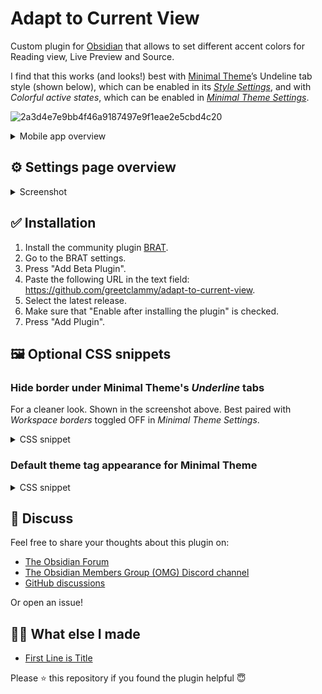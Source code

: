 # Adapt to Current View

Custom plugin for [Obsidian](https://obsidian.md/) that allows to set different accent colors for Reading view, Live Preview and Source.

I find that this works (and looks!) best with [Minimal Theme](https://minimal.guide/)’s Undeline tab style (shown below), which can be enabled in its *[Style Settings](https://obsidian.md/plugins?id=obsidian-style-settings)*, and with _Colorful active states_, which can be enabled in *[Minimal Theme Settings](https://obsidian.md/plugins?id=obsidian-minimal-settings)*.

![2a3d4e7e9bb4f46a9187497e9f1eae2e5cbd4c20](https://github.com/user-attachments/assets/350abda9-c4c7-4d73-8208-bb323e4e4544)

<details>
  <summary>Mobile app overview</summary>

![3f2bea90b423b4d4744b45cc5b7ddab1196ac671](https://github.com/user-attachments/assets/cd7b1b3a-f630-4b19-8f08-b4aef0b7e010)

</details>

## ⚙️ Settings page overview

<details>
  <summary>Screenshot</summary>
<img width="918" height="707" alt="Screenshot 2025-08-01 at 23 40 53" src="https://github.com/user-attachments/assets/814f8d5a-07f6-4fd2-bd7a-d27c50f2a69e" />
</details>

## ✅ Installation

1. Install the community plugin [BRAT](https://obsidian.md/plugins?id=obsidian42-brat).
2. Go to the BRAT settings.
3. Press "Add Beta Plugin".
3. Paste the following URL in the text field: https://github.com/greetclammy/adapt-to-current-view.
4. Select the latest release.
5. Make sure that "Enable after installing the plugin" is checked.
6. Press "Add Plugin".

## 🖼️ Optional CSS snippets

### Hide border under Minimal Theme's _Underline_ tabs

For a cleaner look. Shown in the screenshot above. Best paired with _Workspace borders_ toggled OFF in _Minimal Theme Settings_.

<details>
  <summary>CSS snippet</summary>

```css
body.theme-light.tabs-underline .mod-root .workspace-tab-header-container,
body.theme-dark.tabs-underline .mod-root .workspace-tab-header-container {
    border-bottom: none !important;
}

body.theme-light.tabs-underline .mod-left-split .workspace-tab-header-container,
body.theme-dark.tabs-underline .mod-left-split .workspace-tab-header-container {
    border-bottom: none !important;
}

body.theme-light.tabs-underline .mod-right-split .workspace-tab-header-container,
body.theme-dark.tabs-underline .mod-right-split .workspace-tab-header-container {
    border-bottom: none !important;
}

body.theme-light.tabs-underline .workspace-tab-header-container,
body.theme-dark.tabs-underline .workspace-tab-header-container {
    border-bottom: none !important;
}

body.theme-light.tabs-underline .workspace-tab-header,
body.theme-dark.tabs-underline .workspace-tab-header {
    border-bottom-width: 2px;
}
```
</details>

### Default theme tag appearance for Minimal Theme

<details>
  <summary>CSS snippet</summary>

<img width="1056" height="726" alt="image" src="https://github.com/user-attachments/assets/a3566c8e-6948-45a4-843f-382c3ac72a65" />

```css
body:not(.minimal-unstyled-tags),
.theme-dark body:not(.minimal-unstyled-tags) {
  --tag-background: hsla(var(--accent-h), var(--accent-s), var(--accent-l), 0.1) !important;
  --tag-background-hover: hsla(var(--accent-h), var(--accent-s), var(--accent-l), 0.2) !important;
  --tag-color: var(--interactive-accent) !important;
  --tag-color-hover: var(--interactive-accent) !important;
}

.tag:not(.token) {
  background-color: var(--tag-background) !important;
  color: var(--tag-color) !important;
}

.tag:not(.token):hover {
  background-color: var(--tag-background-hover) !important;
  color: var(--tag-color-hover) !important;
}

.markdown-source-view.mod-cm6 .cm-hashtag {
  color: var(--tag-color) !important;
  background-color: var(--tag-background) !important;
}
```
</details>

## 💬 Discuss

Feel free to share your thoughts about this plugin on:

- [The Obsidian Forum](https://forum.obsidian.md/t/plugin-to-asign-different-accent-colors-for-reading-view-live-preview-and-source-view/90504)
- [The Obsidian Members Group (OMG) Discord channel](https://discord.com/channels/686053708261228577/707816848615407697)
- [GitHub discussions](https://github.com/greetclammy/adapt-to-current-view/discussions)

Or open an issue!

## 👨‍💻 What else I made

- [First Line is Title](https://github.com/greetclammy/first-line-is-title)

Please ⭐️ this repository if you found the plugin helpful 😇
